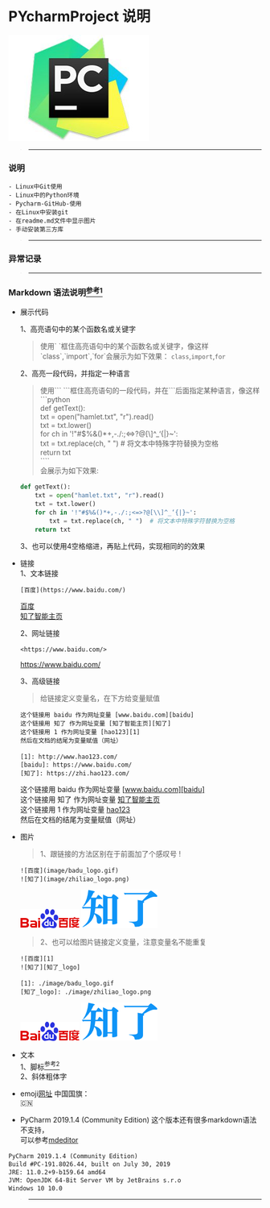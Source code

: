 # PYcharmProject 说明

![Alt text](./image/pycharm.jpg)

>---
### 说明
    - Linux中Git使用
    - Linux中的Python环境
    - Pycharm-GitHub-使用
    - 在Linux中安装git
    - 在readme.md文件中显示图片
    - 手动安装第三方库
>---
### 异常记录
>---
### Markdown 语法说明[<sup>参考1</sup>][参考1]
+ 展示代码
  
    1、高亮语句中的某个函数名或关键字  
    >使用\` \`框住高亮语句中的某个函数名或关键字，像这样\`class\`,\`import\`,\`for\`会展示为如下效果：
    `class`,`import`,`for`
    
    2、高亮一段代码，并指定一种语言      
    >使用\``` \```框住高亮语句的一段代码，并在\```后面指定某种语言，像这样  
    \```python  
    def getText():  
    txt = open("hamlet.txt", "r").read()  
    txt = txt.lower()  
    for ch in '!"#$%&()*+,-./:;<=>?@[\\]^_‘{|}~':  
        txt = txt.replace(ch, " ")  # 将文本中特殊字符替换为空格  
    return txt  
    \````  
    会展示为如下效果:  
    ```python
    def getText():
        txt = open("hamlet.txt", "r").read()
        txt = txt.lower()
        for ch in '!"#$%&()*+,-./:;<=>?@[\\]^_‘{|}~':
            txt = txt.replace(ch, " ")  # 将文本中特殊字符替换为空格
        return txt
    ```
    3、也可以使用4空格缩进，再贴上代码，实现相同的的效果  

+ 链接  
    1、文本链接  
    ```  
    [百度](https://www.baidu.com/)
    ```  
    [百度](https://www.baidu.com/)  
    [知了智能主页](https://zhi.hao123.com/)  
    
    2、网址链接  
    ```
    <https://www.baidu.com/>
    ```
    <https://www.baidu.com/>
    
    3、高级链接
    >给链接定义变量名，在下方给变量赋值
    ```
    这个链接用 baidu 作为网址变量 [www.baidu.com][baidu]  
    这个链接用 知了 作为网址变量 [知了智能主页][知了]  
    这个链接用 1 作为网址变量 [hao123][1]  
    然后在文档的结尾为变量赋值（网址）
    
    [1]: http://www.hao123.com/  
    [baidu]: https://www.baidu.com/  
    [知了]: https://zhi.hao123.com/  
    ```
    这个链接用 baidu 作为网址变量 [www.baidu.com][baidu]  
    这个链接用 知了 作为网址变量 [知了智能主页][知了]  
    这个链接用 1 作为网址变量 [hao123][1]  
    然后在文档的结尾为变量赋值（网址）
    
    [1]: https://www.hao123.com/  
    [baidu]: https://www.baidu.com/  
    [知了]: https://zhi.hao123.com/  
    

+ 图片  
    >1、跟链接的方法区别在于前面加了个感叹号 !  
    
    ```
    ![百度](image/badu_logo.gif)
    ![知了](image/zhiliao_logo.png)    
    ```  
    ![百度](image/badu_logo.gif)
    ![知了](image/zhiliao_logo.png)  
    >2、也可以给图片链接定义变量，注意变量名不能重复
    ```
    ![百度][1]
    ![知了][知了_logo]  
    
    [1]: ./image/badu_logo.gif
    [知了_logo]: ./image/zhiliao_logo.png
    ```
    ![百度][3]
    ![知了][知了_logo]  
    
    [3]: ./image/badu_logo.gif
    [知了_logo]: ./image/zhiliao_logo.png


+ 文本  
    1、脚标[<sup>参考2</sup>][参考2]  
    2、斜体粗体字
 
+ emoji[网址](https://www.webfx.com/tools/emoji-cheat-sheet/ "emoji")
中国国旗：  
:cn:


+ PyCharm 2019.1.4 (Community Edition) 这个版本还有很多markdown语法不支持，  
可以参考[mdeditor][参考3]

```
PyCharm 2019.1.4 (Community Edition)
Build #PC-191.8026.44, built on July 30, 2019
JRE: 11.0.2+9-b159.64 amd64
JVM: OpenJDK 64-Bit Server VM by JetBrains s.r.o
Windows 10 10.0
```


>---
[参考1]: https://segmentfault.com/markdown/
[参考2]: https://www.jianshu.com/p/13b3366f0260
[参考3]: https://www.mdeditor.com/ "www.mdeditor.com"
